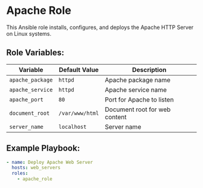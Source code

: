 # Apache Role

This Ansible role installs, configures, and deploys the Apache HTTP Server on Linux systems.

## Role Variables:
| Variable         | Default Value      | Description                       |
|------------------|--------------------|-----------------------------------|
| `apache_package` | `httpd`           | Apache package name               |
| `apache_service` | `httpd`           | Apache service name               |
| `apache_port`    | `80`              | Port for Apache to listen         |
| `document_root`  | `/var/www/html`   | Document root for web content     |
| `server_name`    | `localhost`       | Server name                       |

## Example Playbook:

```yaml
- name: Deploy Apache Web Server
  hosts: web_servers
  roles:
    - apache_role
